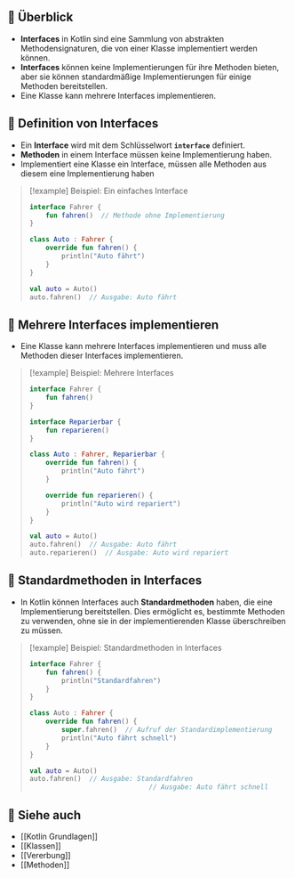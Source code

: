 

## 🔹 Überblick
- **Interfaces** in Kotlin sind eine Sammlung von abstrakten Methodensignaturen, die von einer Klasse implementiert werden können.
- **Interfaces** können keine Implementierungen für ihre Methoden bieten, aber sie können standardmäßige Implementierungen für einige Methoden bereitstellen.
- Eine Klasse kann mehrere Interfaces implementieren.

## 🔹 Definition von Interfaces
- Ein **Interface** wird mit dem Schlüsselwort **`interface`** definiert.
- **Methoden** in einem Interface müssen keine Implementierung haben.
- Implementiert eine Klasse ein Interface, müssen alle Methoden aus diesem eine Implementierung haben

> [!example] Beispiel: Ein einfaches Interface  
> ```kotlin
> interface Fahrer {
>     fun fahren()  // Methode ohne Implementierung
> }
> 
> class Auto : Fahrer {
>     override fun fahren() {
>         println("Auto fährt")
>     }
> }
> 
> val auto = Auto()
> auto.fahren()  // Ausgabe: Auto fährt
> ```

## 🔹 Mehrere Interfaces implementieren
- Eine Klasse kann mehrere Interfaces implementieren und muss alle Methoden dieser Interfaces implementieren.

> [!example] Beispiel: Mehrere Interfaces  
> ```kotlin
> interface Fahrer {
>     fun fahren()
> }
> 
> interface Reparierbar {
>     fun reparieren()
> }
> 
> class Auto : Fahrer, Reparierbar {
>     override fun fahren() {
>         println("Auto fährt")
>     }
> 
>     override fun reparieren() {
>         println("Auto wird repariert")
>     }
> }
> 
> val auto = Auto()
> auto.fahren()  // Ausgabe: Auto fährt
> auto.reparieren()  // Ausgabe: Auto wird repariert
> ```

## 🔹 Standardmethoden in Interfaces
- In Kotlin können Interfaces auch **Standardmethoden** haben, die eine Implementierung bereitstellen. Dies ermöglicht es, bestimmte Methoden zu verwenden, ohne sie in der implementierenden Klasse überschreiben zu müssen.

> [!example] Beispiel: Standardmethoden in Interfaces  
> ```kotlin
> interface Fahrer {
>     fun fahren() {
>         println("Standardfahren")
>     }
> }
> 
> class Auto : Fahrer {
>     override fun fahren() {
>         super.fahren()  // Aufruf der Standardimplementierung
>         println("Auto fährt schnell")
>     }
> }
> 
> val auto = Auto()
> auto.fahren()  // Ausgabe: Standardfahren
>                               // Ausgabe: Auto fährt schnell
> ```

## 🔹 Siehe auch
- [[Kotlin Grundlagen]]
- [[Klassen]]
- [[Vererbung]]
- [[Methoden]]
